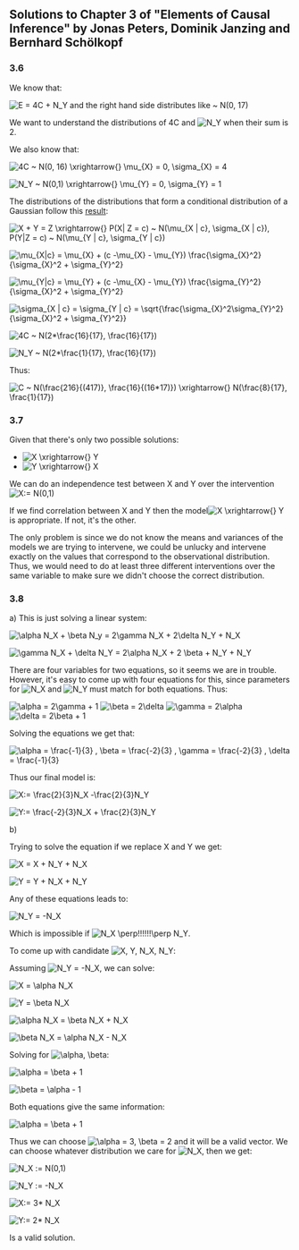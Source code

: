 ## Solutions to Chapter 3 of "Elements of Causal Inference" by Jonas Peters, Dominik Janzing and Bernhard Schölkopf

### 3.6

We know that:

![E = 4C + N_Y](https://render.githubusercontent.com/render/math?math=E%20%3D%204C%20%2B%20N_Y) and the right hand side distributes like ~ N(0, 17)

We want to understand the distributions of 4C and ![N_Y ](https://render.githubusercontent.com/render/math?math=N_Y%20)
 when their sum is 2.
 
We also know that:

![4C ~ N(0, 16) \xrightarrow{} \mu_{X} = 0, \sigma_{X} = 4](https://render.githubusercontent.com/render/math?math=4C%20~%20N(0%2C%2016)%20%5Cxrightarrow%7B%7D%20%5Cmu_%7BX%7D%20%3D%200%2C%20%5Csigma_%7BX%7D%20%3D%204)

![N_Y ~ N(0,1) \xrightarrow{} \mu_{Y} = 0, \sigma_{Y} = 1](https://render.githubusercontent.com/render/math?math=N_Y%20~%20N(0%2C1)%20%5Cxrightarrow%7B%7D%20%5Cmu_%7BY%7D%20%3D%200%2C%20%5Csigma_%7BY%7D%20%3D%201)

The distributions of the distributions that form a conditional distribution of a Gaussian follow this [result](https://stats.stackexchange.com/questions/9071/intuitive-explanation-of-contribution-to-sum-of-two-normally-distributed-random):

![X + Y = Z \xrightarrow{} P(X| Z = c) ~ N(\mu_{X | c}, \sigma_{X | c}), P(Y|Z = c) ~ N(\mu_{Y | c}, \sigma_{Y | c})](https://render.githubusercontent.com/render/math?math=X%20%2B%20Y%20%3D%20Z%20%5Cxrightarrow%7B%7D%20P(X%7C%20Z%20%3D%20c)%20~%20N(%5Cmu_%7BX%20%7C%20c%7D%2C%20%5Csigma_%7BX%20%7C%20c%7D)%2C%20P(Y%7CZ%20%3D%20c)%20~%20N(%5Cmu_%7BY%20%7C%20c%7D%2C%20%5Csigma_%7BY%20%7C%20c%7D))


![\mu_{X|c} = \mu_{X} + (c -\mu_{X} - \mu_{Y}) \frac{\sigma_{X}^2}{\sigma_{X}^2 + \sigma_{Y}^2}](https://render.githubusercontent.com/render/math?math=%5Cmu_%7BX%7Cc%7D%20%3D%20%5Cmu_%7BX%7D%20%2B%20(c%20-%5Cmu_%7BX%7D%20-%20%5Cmu_%7BY%7D)%20%5Cfrac%7B%5Csigma_%7BX%7D%5E2%7D%7B%5Csigma_%7BX%7D%5E2%20%2B%20%5Csigma_%7BY%7D%5E2%7D)

![\mu_{Y|c} = \mu_{Y} + (c -\mu_{X} - \mu_{Y}) \frac{\sigma_{Y}^2}{\sigma_{X}^2 + \sigma_{Y}^2}](https://render.githubusercontent.com/render/math?math=%5Cmu_%7BY%7Cc%7D%20%3D%20%5Cmu_%7BY%7D%20%2B%20(c%20-%5Cmu_%7BX%7D%20-%20%5Cmu_%7BY%7D)%20%5Cfrac%7B%5Csigma_%7BY%7D%5E2%7D%7B%5Csigma_%7BX%7D%5E2%20%2B%20%5Csigma_%7BY%7D%5E2%7D)

![\sigma_{X | c} = \sigma_{Y | c} = \sqrt{\frac{\sigma_{X}^2\sigma_{Y}^2}{\sigma_{X}^2 + \sigma_{Y}^2}}](https://render.githubusercontent.com/render/math?math=%5Csigma_%7BX%20%7C%20c%7D%20%3D%20%5Csigma_%7BY%20%7C%20c%7D%20%3D%20%5Csqrt%7B%5Cfrac%7B%5Csigma_%7BX%7D%5E2%5Csigma_%7BY%7D%5E2%7D%7B%5Csigma_%7BX%7D%5E2%20%2B%20%5Csigma_%7BY%7D%5E2%7D%7D)


![4C ~ N(2*\frac{16}{17}, \frac{16}{17})](https://render.githubusercontent.com/render/math?math=4C%20~%20N(2*%5Cfrac%7B16%7D%7B17%7D%2C%20%5Cfrac%7B16%7D%7B17%7D))

![N_Y ~ N(2*\frac{1}{17}, \frac{16}{17})](https://render.githubusercontent.com/render/math?math=N_Y%20~%20N(2*%5Cfrac%7B1%7D%7B17%7D%2C%20%5Cfrac%7B16%7D%7B17%7D))


Thus:

![C ~ N(\frac{2*16}{(4*17)}, \frac{16}{(16*17)}) \xrightarrow{} N(\frac{8}{17}, \frac{1}{17})](https://render.githubusercontent.com/render/math?math=C%20~%20N(%5Cfrac%7B2*16%7D%7B(4*17)%7D%2C%20%5Cfrac%7B16%7D%7B(16*17)%7D)%20%5Cxrightarrow%7B%7D%20N(%5Cfrac%7B8%7D%7B17%7D%2C%20%5Cfrac%7B1%7D%7B17%7D))


### 3.7

Given that there's only two possible solutions: 

* ![X \xrightarrow{} Y](https://render.githubusercontent.com/render/math?math=X%20%5Cxrightarrow%7B%7D%20Y)
* ![Y \xrightarrow{} X](https://render.githubusercontent.com/render/math?math=Y%20%5Cxrightarrow%7B%7D%20X)

We can do an independence test between X and Y over the intervention ![X:= N(0,1)](https://render.githubusercontent.com/render/math?math=X%3A%3D%20N(0%2C1))

If we find correlation between X and Y then the model![X \xrightarrow{} Y](https://render.githubusercontent.com/render/math?math=X%20%5Cxrightarrow%7B%7D%20Y) is appropriate. If not, it's the other.

The only problem is since we do not know the means and variances of the models we are trying to intervene, we could be unlucky and intervene exactly on the values that correspond to the observational distribution. Thus, we would need to do at least three different interventions over the same variable to make sure we didn't choose the correct distribution. 


### 3.8

a) This is just solving a linear system:

![\alpha N_X + \beta N_y = 2\gamma N_X + 2\delta N_Y + N_X](https://render.githubusercontent.com/render/math?math=%5Calpha%20N_X%20%2B%20%5Cbeta%20N_y%20%3D%202%5Cgamma%20N_X%20%2B%202%5Cdelta%20N_Y%20%2B%20N_X)

![\gamma N_X + \delta N_Y = 2\alpha N_X + 2 \beta + N_Y + N_Y](https://render.githubusercontent.com/render/math?math=%5Cgamma%20N_X%20%2B%20%5Cdelta%20N_Y%20%3D%202%5Calpha%20N_X%20%2B%202%20%5Cbeta%20%2B%20N_Y%20%2B%20N_Y)


There are four variables for two equations, so it seems we are in trouble. However, it's easy to come up with four equations for this, since parameters for ![N_X ](https://render.githubusercontent.com/render/math?math=N_X%20) and ![N_Y ](https://render.githubusercontent.com/render/math?math=N_Y%20) must match for both equations. Thus:

![\alpha = 2\gamma + 1](https://render.githubusercontent.com/render/math?math=%5Calpha%20%3D%202%5Cgamma%20%2B%201)
![\beta = 2\delta](https://render.githubusercontent.com/render/math?math=%5Cbeta%20%3D%202%5Cdelta)
![\gamma = 2\alpha](https://render.githubusercontent.com/render/math?math=%5Cgamma%20%3D%202%5Calpha)
![\delta = 2\beta + 1](https://render.githubusercontent.com/render/math?math=%5Cdelta%20%3D%202%5Cbeta%20%2B%201)

Solving the equations we get that:

![\alpha = \frac{-1}{3} , \beta = \frac{-2}{3} , \gamma = \frac{-2}{3} , \delta = \frac{-1}{3}](https://render.githubusercontent.com/render/math?math=%5Calpha%20%3D%20%5Cfrac%7B-1%7D%7B3%7D%20%2C%20%5Cbeta%20%3D%20%5Cfrac%7B-2%7D%7B3%7D%20%2C%20%5Cgamma%20%3D%20%5Cfrac%7B-2%7D%7B3%7D%20%2C%20%5Cdelta%20%3D%20%5Cfrac%7B-1%7D%7B3%7D)


Thus our final model is:

![X:= \frac{2}{3}N_X -\frac{2}{3}N_Y ](https://render.githubusercontent.com/render/math?math=X%3A%3D%20%5Cfrac%7B2%7D%7B3%7DN_X%20-%5Cfrac%7B2%7D%7B3%7DN_Y%20)

![Y:= \frac{-2}{3}N_X + \frac{2}{3}N_Y](https://render.githubusercontent.com/render/math?math=Y%3A%3D%20%5Cfrac%7B-2%7D%7B3%7DN_X%20%2B%20%5Cfrac%7B2%7D%7B3%7DN_Y)

b)

Trying to solve the equation if we replace X and Y we get:

![X = X + N_Y + N_X](https://render.githubusercontent.com/render/math?math=X%20%3D%20X%20%2B%20N_Y%20%2B%20N_X)

![Y = Y + N_X + N_Y](https://render.githubusercontent.com/render/math?math=Y%20%3D%20Y%20%2B%20N_X%20%2B%20N_Y)


Any of these equations leads to:

![N_Y = -N_X ](https://render.githubusercontent.com/render/math?math=N_Y%20%3D%20-N_X%20)

Which is impossible if ![N_X \perp\!\!\!\!\!\!\perp N_Y](https://render.githubusercontent.com/render/math?math=N_X%20%5Cperp%5C!%5C!%5C!%5C!%5C!%5C!%5Cperp%20N_Y).


To come up with candidate ![X, Y, N_X, N_Y](https://render.githubusercontent.com/render/math?math=X%2C%20Y%2C%20N_X%2C%20N_Y):

Assuming ![N_Y = -N_X ](https://render.githubusercontent.com/render/math?math=N_Y%20%3D%20-N_X%20), we can solve:

![X = \alpha N_X](https://render.githubusercontent.com/render/math?math=X%20%3D%20%5Calpha%20N_X)

![Y = \beta N_X](https://render.githubusercontent.com/render/math?math=Y%20%3D%20%5Cbeta%20N_X)


![\alpha N_X = \beta N_X + N_X](https://render.githubusercontent.com/render/math?math=%5Calpha%20N_X%20%3D%20%5Cbeta%20N_X%20%2B%20N_X)

![\beta N_X = \alpha N_X - N_X](https://render.githubusercontent.com/render/math?math=%5Cbeta%20N_X%20%3D%20%5Calpha%20N_X%20-%20N_X)

Solving for ![\alpha, \beta](https://render.githubusercontent.com/render/math?math=%5Calpha%2C%20%5Cbeta):

![\alpha = \beta + 1](https://render.githubusercontent.com/render/math?math=%5Calpha%20%3D%20%5Cbeta%20%2B%201)

![\beta =  \alpha - 1](https://render.githubusercontent.com/render/math?math=%5Cbeta%20%3D%20%20%5Calpha%20-%201)


Both equations give the same information:

![\alpha = \beta + 1](https://render.githubusercontent.com/render/math?math=%5Calpha%20%3D%20%5Cbeta%20%2B%201)

Thus we can choose ![\alpha = 3, \beta = 2](https://render.githubusercontent.com/render/math?math=%5Calpha%20%3D%203%2C%20%5Cbeta%20%3D%202) and it will be a valid vector. We can choose whatever distribution we care for ![N_X ](https://render.githubusercontent.com/render/math?math=N_X%20), then we get:

![N_X := N(0,1)](https://render.githubusercontent.com/render/math?math=N_X%20%3A%3D%20N(0%2C1))

![N_Y := -N_X](https://render.githubusercontent.com/render/math?math=N_Y%20%3A%3D%20-N_X)

![X:= 3* N_X](https://render.githubusercontent.com/render/math?math=X%3A%3D%203*%20N_X)

![Y:= 2* N_X](https://render.githubusercontent.com/render/math?math=Y%3A%3D%202*%20N_X)


Is a valid solution.







